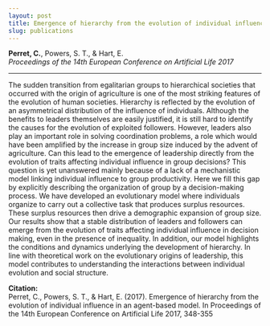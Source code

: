 ```yaml
---
layout: post
title: Emergence of hierarchy from the evolution of individual influence in an agent-based model
slug: publications
---
```

**Perret, C.**, Powers, S. T., & Hart, E.  
*Proceedings of the 14th European Conference on Artificial Life 2017*

____
The sudden transition from egalitarian groups to hierarchical societies that occurred with the origin of agriculture is one of the most striking features of the evolution of human societies. Hierarchy is reflected by the evolution of an asymmetrical distribution of the influence of individuals. Although the benefits to leaders themselves are easily justified, it is still hard to identify the causes for the evolution of exploited followers. However, leaders also play an important role in solving coordination problems, a role which would have been amplified by the increase in group size induced by the advent of agriculture. Can this lead to the emergence of leadership directly from the evolution of traits affecting individual influence in group decisions? This question is yet unanswered mainly because of a lack of a mechanistic model linking individual influence to group productivity. Here we fill this gap by explicitly describing the organization of group by a decision-making process. We have developed an evolutionary model where individuals organize to carry out a collective task that produces surplus resources. These surplus resources then drive a demographic expansion of group size. Our results show that a stable distribution of leaders and followers can emerge from the evolution of traits affecting individual influence in decision making, even in the presence of inequality. In addition, our model highlights the conditions and dynamics underlying the development of hierarchy. In line with theoretical work on the evolutionary origins of leadership, this model contributes to understanding the interactions between individual evolution and social structure.

**Citation:**  
Perret, C., Powers, S. T., & Hart, E. (2017). Emergence of hierarchy from the evolution of individual influence in an agent-based model. In Proceedings of the 14th European Conference on Artificial Life 2017, 348-355  

